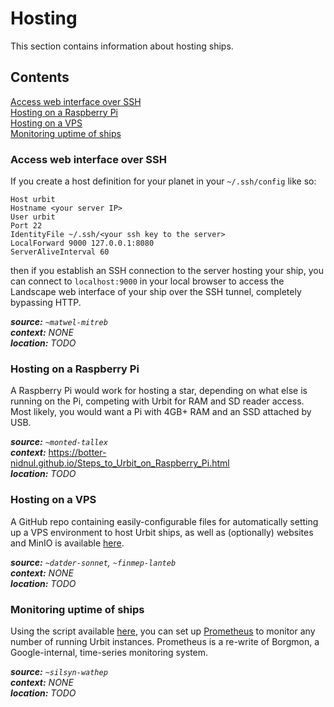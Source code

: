 # Hosting

This section contains information about hosting ships.

## Contents

[Access web interface over SSH](#access-web-interface-over-ssh) \
[Hosting on a Raspberry Pi](#hosting-on-a-raspberry-pi) \
[Hosting on a VPS](#hosting-on-a-vps) \
[Monitoring uptime of ships](#monitoring-uptime-of-ships)

### Access web interface over SSH

If you create a host definition for your planet in your `~/.ssh/config` like so:
```
Host urbit
Hostname <your server IP>
User urbit
Port 22
IdentityFile ~/.ssh/<your ssh key to the server>
LocalForward 9000 127.0.0.1:8080
ServerAliveInterval 60
```
then if you establish an SSH connection to the server hosting your ship, you can connect to `localhost:9000` in your
local browser to access the Landscape web interface of your ship over the SSH tunnel, completely bypassing HTTP.

***source:*** *`~matwel-mitreb`*\
***context:*** *NONE* \
***location:*** *TODO*

### Hosting on a Raspberry Pi

A Raspberry Pi would work for hosting a star, depending on what else is running on the Pi, competing with Urbit for
RAM and SD reader access. Most likely, you would want a Pi with 4GB+ RAM and an SSD attached by USB.

***source:*** *`~monted-tallex`*\
***context:*** https://botter-nidnul.github.io/Steps_to_Urbit_on_Raspberry_Pi.html \
***location:*** *TODO*

### Hosting on a VPS

A GitHub repo containing easily-configurable files for automatically setting up a VPS environment to host Urbit ships,
as well as (optionally) websites and MinIO is available
[here](https://github.com/ashelkovnykov/urbit-hosting).

***source:*** *`~datder-sonnet`, `~finmep-lanteb`*\
***context:*** *NONE*\
***location:*** *TODO*

### Monitoring uptime of ships

Using the script available [here](https://github.com/mrdomino/urbit-sysops/blob/master/sbin/urbit-exporter), you can
set up [Prometheus](https://prometheus.io/) to monitor any number of running Urbit instances. Prometheus is a re-write
of Borgmon, a Google-internal, time-series monitoring system.

***source:*** *`~silsyn-wathep`*\
***context:*** *NONE*\
***location:*** *TODO*
